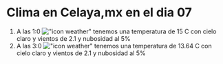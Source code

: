 # Clima en Celaya,mx en el dia 07

1. A las 1:0 !["icon weather"](http://openweathermap.org/img/w/01n.png) tenemos una temperatura de 15 C con cielo claro y  vientos de 2.1 y nubosidad al 5%
1. A las 3:0 !["icon weather"](http://openweathermap.org/img/w/01n.png) tenemos una temperatura de 13.64 C con cielo claro y  vientos de 2.1 y nubosidad al 5%
